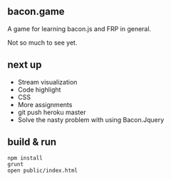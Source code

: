 ## bacon.game

A game for learning bacon.js and FRP in general.

Not so much to see yet.

## next up

- Stream visualization
- Code highlight
- CSS
- More assignments
- git push heroku master
- Solve the nasty problem with using Bacon.Jquery

## build & run

    npm install
    grunt
    open public/index.html
